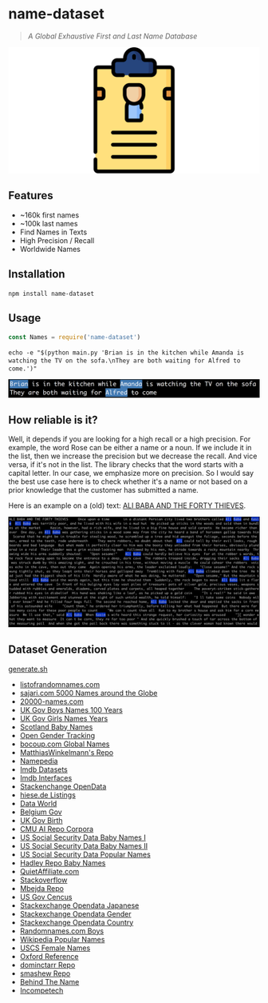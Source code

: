# name-dataset

> _A Global Exhaustive First and Last Name Database_

<img src='assets/logo.png'/>

## Features

- ~160k first names
- ~100k last names
- Find Names in Texts
- High Precision / Recall
- Worldwide Names

## Installation
```
npm install name-dataset
```

## Usage

```js
const Names = require('name-dataset')
```

```
echo -e "$(python main.py 'Brian is in the kitchen while Amanda is watching the TV on the sofa.\nThey are both waiting for Alfred to come.')"
```

<img src='assets/img_1.png'/>

## How reliable is it?

Well, it depends if you are looking for a high recall or a high precision. For example, the word Rose can be either a name or a noun. If we include it in the list, then we increase the precision but we decrease the recall. And vice versa, if it's not in the list. The library checks that the word starts with a capital letter. In our case, we emphasize more on precision. So I would say the best use case here is to check whether it's a name or not based on a prior knowledge that the customer has submitted a name.

Here is an example on a (old) text: [ALI BABA AND THE FORTY THIEVES](http://textfiles.com/stories/ab40thv.txt).

<img src='assets/img_2.png'/>

## Dataset Generation

[generate.sh](name-dataset/blob/master/generation/generate.sh)

- [listofrandomnames.com](http://listofrandomnames.com/index.cfm?generated)
- [sajari.com 5000 Names around the Globe](https://www.sajari.com/public-data)
- [20000-names.com](http://www.20000-names.com)
- [UK Gov Boys Names 100 Years](https://catalogue.data.gov.bc.ca/dataset/most-popular-boys-names-for-the-past-100-years)
- [UK Gov Girls Names Years](https://catalogue.data.gov.bc.ca/dataset/most-popular-girl-names-for-the-past-100-years)
- [Scotland Baby Names](https://www.nrscotland.gov.uk/statistics-and-data/statistics/statistics-by-theme/vital-events/names/babies-first-names/full-lists-of-babies-first-names-2010-to-2014)
- [Open Gender Tracking](https://github.com/OpenGenderTracking/globalnamedata/tree/master/assets)
- [bocoup.com Global Names](https://bocoup.com/blog/global-name-data)
- [MatthiasWinkelmann's Repo](https://github.com/MatthiasWinkelmann/firstname-database)
- [Namepedia](http://www.namepedia.org/en/firstname/Nabil)
- [Imdb Datasets](https://datasets.imdbws.com)
- [Imdb Interfaces](https://www.imdb.com/interfaces)
- [Stackenchange OpenData](https://opendata.stackexchange.com/questions/46/multinational-list-of-popular-first-names-and-surnames)
- [hiese.de Listings](ftp://ftp.heise.de/pub/ct/listings/0717-182.zip)
- [Data World](https://data.world/howarder/gender-by-name)
- [Belgium Gov](https://statbel.fgov.be/en/open-data/first-names-total-population-municipality)
- [UK Gov Birth](https://www.ons.gov.uk/peoplepopulationandcommunity/birthsdeathsandmarriages/livebirths/bulletins/babynamesenglandandwales/previousReleases)
- [CMU AI Repo Corpora](http://www.cs.cmu.edu/afs/cs/project/ai-repository/ai/areas/nlp/corpora/names)
- [US Social Security Data Baby Names I](https://www.ssa.gov/oact/babynames/limits.html)
- [US Social Security Data Baby Names II](https://www.ssa.gov/OACT/babynames/)
- [US Social Security Data Popular Names](https://www.ssa.gov/cgi-bin/popularnames.cgi)
- [Hadley Repo Baby Names](https://github.com/hadley/data-baby-names/blob/master/baby-names.csv)
- [QuietAffiliate.com](http://www.quietaffiliate.com/free-first-name-and-last-name-databases-csv-and-sql)
- [Stackoverflow](https://stackoverflow.com/questions/1452003/plain-computer-parseable-lists-of-common-first-names)
- [Mbejda Repo](http://mbejda.github.io)
- [US Gov Cencus](https://www2.census.gov/topics/genealogy/1990surnames/dist.all.last)
- [Stackexchange Opendata Japanese](https://opendata.stackexchange.com/questions/1108/database-of-names-of-japanese-and-non-japanese-people)
- [Stackexchange Opendata Gender](https://opendata.stackexchange.com/questions/12234/name-and-gender-dataset)
- [Stackexchange Opendata Country](https://opendata.stackexchange.com/questions/7071/people-names-by-country)
- [Randomnames.com Boys](http://www.randomnames.com/all-boys-names.asp)
- [Wikipedia Popular Names](https://en.wikipedia.org/wiki/List_of_most_popular_given_names#cite_note-ahram2004-2)
- [USCS Female Names](http://www.avss.ucsb.edu/NameFema.HTM)
- [Oxford Reference](http://www.oxfordreference.com/view/10.1093/acref/9780198610601.001.0001/acref-9780198610601?btog=chap&hide=true&page=248&pageSize=10&skipEditions=true&sort=titlesort&source=%2F10.1093%2Facref%2F9780198610601.001.0001%2Facref-9780198610601)
- [dominctarr Repo](https://github.com/dominictarr/random-name/blob/master/first-names.txt)
- [smashew Repo](https://github.com/smashew/NameDatabases/tree/master/NamesDatabases/first%20names)
- [Behind The Name](https://www.behindthename.com/names)
- [Incompetech](https://incompetech.com/named/multi.pl)
